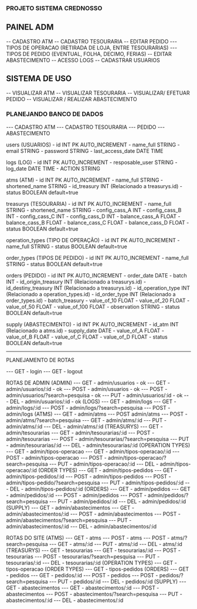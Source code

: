 ### PROJETO SISTEMA CREDNOSSO

## PAINEL ADM

-- CADASTRO ATM
-- CADASTRO TESOURARIA
-- EDITAR PEDIDO
--- TIPOS DE OPERACAO (RETIRADA DE LOJA, ENTRE TESOURARIAS)
--- TIPOS DE PEDIDO (EVENTUAL, FOLHA, DECIMO, FERIAS)
-- EDITAR ABASTECIMENTO
-- ACESSO LOGS
-- CADASTRAR USUARIOS

## SISTEMA DE USO

-- VISUALIZAR ATM
-- VISUALIZAR TESOURARIA
-- VISUALIZAR/ EFETUAR PEDIDO
-- VISUALIZAR / REALIZAR ABASTECIMENTO

### PLANEJANDO BANCO DE DADOS

--- CADASTRO ATM
--- CADASTRO TESOURARIA
--- PEDIDO
--- ABASTECIMENTO

users (USUARIOS) - id INT PK AUTO_INCREMENT - name_full STRING - email STRING - password STRING - last_access_date DATE TIME

logs (LOG) - id INT PK AUTO_INCREMENT - resposable_user STRING - log_date DATE TIME - ACTION STRING

atms (ATM) - id INT PK AUTO_INCREMENT - name_full STRING - shortened_name STRING - id_treasury INT (Relacionado a treasurys.id) - status BOOLEAN default=true

treasurys (TESOURARIA) - id INT PK AUTO_INCREMENT - name_full STRING - shortened_name STRING - config_cass_A INT - config_cass_B INT - config_cass_C INT - config_cass_D INT - balance_cass_A FLOAT - balance_cass_B FLOAT - balance_cass_C FLOAT - balance_cass_D FLOAT - status BOOLEAN default=true

operation_types (TIPO DE OPERAÇÃO) - id INT PK AUTO_INCREMENT - name_full STRING - status BOOLEAN default=true

order_types (TIPOS DE PEDIDO) - id INT PK AUTO_INCREMENT - name_full STRING - status BOOLEAN default=true

orders (PEDIDO) - id INT PK AUTO_INCREMENT - order_date DATE - batch INT - id_origin_treasury INT (Relacionado a treasurys.id) - id_destiny_treasury INT (Relacionado a treasurys.id) - id_operation_type INT (Relacionado a operation_types.id) - id_order_type INT (Relacionado a order_types.id) - batch_treasury - value_of_10 FLOAT - value_of_20 FLOAT - value_of_50 FLOAT - value_of_100 FLOAT - observation STRING - status BOOLEAN default=true

supply (ABASTECIMENTO) - id INT PK AUTO_INCREMENT - id_atm INT (Relacionado a atms.id) - supply_date DATE - value_of_A FLOAT - value_of_B FLOAT - value_of_C FLOAT - value_of_D FLOAT - status BOOLEAN default=true

---

PLANEJAMENTO DE ROTAS

--- GET - login
--- GET - logout

ROTAS DE ADMIN
(ADMIN)
--- GET - admin/usuarios - ok
--- GET - admin/usuarios/:id - ok
--- POST - admin/usuarios - ok
--- POST - admin/usuarios/?search=pesquisa - ok
--- PUT - admin/usuarios/:id - ok
--- DEL - admin/usuarios/:id - ok
(LOGS)
--- GET - admin/logs 
--- GET - admin/logs/:id
--- POST - admin/logs/?search=pesquisa
--- POST - admin/logs
(ATMS)
--- GET - admin/atms
--- POST admin/atms
--- POST - admin/atms/?search=pesquisa
--- GET - admin/atms/:id
--- PUT - admin/atms/:id
--- DEL - admin/atms/:id
(TREASURYS)
--- GET - admin/tesourarias
--- GET - admin/tesourarias/:id
--- POST - admin/tesourarias
--- POST - admin/tesourarias/?search=pesquisa
--- PUT - admin/tesourarias/:id
--- DEL - admin/tesourarias/:id
(OPERATION TYPES)
--- GET - admin/tipos-operacao
--- GET - admin/tipos-operacao/:id
--- POST - admin/tipos-operacao
--- POST - admin/tipos-operacao/?search=pesquisa
--- PUT - admin/tipos-operacao/:id
--- DEL - admin/tipos-operacao/:id
(ORDER TYPES)
--- GET - admin/tipos-pedidos
--- GET - admin/tipos-pedidos/:id
--- POST - admin/tipos-pedidos
--- POST - admin/tipos-pedido/?search=pesquisa
--- PUT - admin/tipos-pedidos/:id
--- DEL - admin/tipos-pedidos/:id
(ORDERS)
--- GET - admin/pedidos
--- GET - admin/pedidos/:id
--- POST - admin/pedidos
--- POST - admin/pedidos/?search=pesquisa
--- PUT - admin/pedidos/:id
--- DEL - admin/pedidos/:id
(SUPPLY)
--- GET - admin/abastecimentos
--- GET - admin/abastecimentos/:id
--- POST - admin/abastecimentos
--- POST - admin/abastecimentos/?search=pesquisa
--- PUT - admin/abastecimentos/:id
--- DEL - admin/abastecimentos/:id

ROTAS DO SITE
(ATMS)
--- GET - atms
--- POST - atms
--- POST - atms/?search=pesquisa
--- GET - atms/:id
--- PUT - atms/:id
--- DEL - atms/:id
(TREASURYS)
--- GET - tesourarias
--- GET - tesourarias/:id
--- POST - tesourarias
--- POST - tesourarias/?search=pesquisa
--- PUT - tesourarias/:id
--- DEL - tesourarias/:id
(OPERATION TYPES)
--- GET - tipos-operacao
(ORDER TYPES)
--- GET - tipos-pedidos
(ORDERS)
--- GET - pedidos
--- GET - pedidos/:id
--- POST - pedidos
--- POST - pedidos/?search=pesquisa
--- PUT - pedidos/:id
--- DEL - pedidos/:id
(SUPPLY)
--- GET - abastecimentos
--- GET - abastecimentos/:id
--- POST - abastecimentos
--- POST - abastecimentos/?search=pesquisa
--- PUT - abastecimentos/:id
--- DEL - abastecimentos/:id
